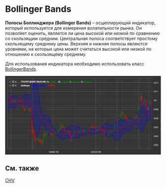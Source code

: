 # Bollinger Bands

**Полосы Боллинджера (Bollinger Bands)** – осциллирующий индикатор, который используется для измерения волатильности рынка. Он позволяет оценить, является ли цена высокой или низкой по сравнению со скользящим средним. Центральная полоса соответствует простому скользящему среднему цены. Верхняя и нижняя полосы являются уровнями, на которых цена может считаться высокой или низкой по отношению к скользящему среднему. 

Для использования индикатора необходимо использовать класс [BollingerBands](../api/StockSharp.Algo.Indicators.BollingerBands.html). 

![IndicatorBollingerBands](../images/IndicatorBollingerBands.png)

## См. также

[CHV](IndicatorChaikinVolatility.md)
